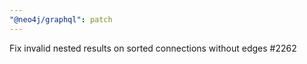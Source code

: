 ```yaml
---
"@neo4j/graphql": patch
---
```


Fix invalid nested results on sorted connections without edges #2262
